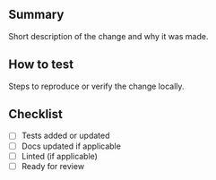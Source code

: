 ## Summary

Short description of the change and why it was made.

## How to test

Steps to reproduce or verify the change locally.

## Checklist

- [ ] Tests added or updated
- [ ] Docs updated if applicable
- [ ] Linted (if applicable)
- [ ] Ready for review
